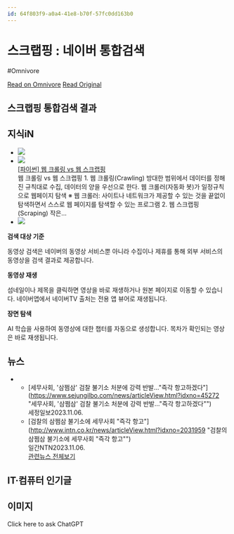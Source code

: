 ```yaml
---
id: 64f803f9-a0a4-41e8-b70f-57fc0dd163b0
---
```


# 스크랩핑 : 네이버 통합검색
#Omnivore
 
[Read on Omnivore](https://omnivore.app/me/-18e91be40a8)
[Read Original](https://search.naver.com/search.naver?oquery=scrap&query=%25EC%258A%25A4%25ED%2581%25AC%25EB%259E%25A9%25ED%2595%2591&sm=tab_hty.top&ssc=tab.nx.all&tqi=ilABvwqVOZossBD0eJhssssstrZ-460910&where=nexearch)
 
## 스크랩핑 통합검색 결과

## 지식iN

* [![](https://proxy-prod.omnivore-image-cache.app/104x104,sXyWnpNFzSOhqlXXadqblpAGBvopgkOjVAJxJu_h11Mw/https://search.pstatic.net/common?src=http%3A%2F%2Fblogfiles.naver.net%2FMjAyMjExMjRfNDEg%2FMDAxNjY5MjU1NjMxNjQ5.0rEQF2jcoNEuwHYyyNpFKl3EkTtgfkSYYkh0hqkGUmUg.1yfSkIifmZ6pwHWU5lPOMhlvsschOWsHU2bNR_ZfNr4g.PNG.j7youngh%2Fselenium_2.png&type=fff208_208)](https://blog.naver.com/j7youngh/222858212042)
* [![](https://proxy-prod.omnivore-image-cache.app/104x104,s_F01PnNcQRzhi46glv5wXsGYW5SvmoS0gYlP3rBdAJE/https://search.pstatic.net/sunny?src=https%3A%2F%2Fimg1.daumcdn.net%2Fthumb%2FR800x0%2F%3Ffname%3Dhttps%253A%252F%252Fblog.kakaocdn.net%252Fdn%252FKdwTf%252FbtrEt3pz7mx%252Fbv32ksTJILS4AiYwhMkVpk%252Fimg.png&type=fff208_208)](https://copymaster.tistory.com/entry/%ED%8C%8C%EC%9D%B4%EC%8D%AC-%EC%9B%B9-%ED%81%AC%EB%A1%A4%EB%A7%81-%EB%B0%8F-%EC%8A%A4%ED%81%AC%EB%9E%A9%ED%95%91-%EC%A3%BC%EC%9D%98%EC%82%AC%ED%95%AD)  
[ ](https://copymaster.tistory.com/entry/%ED%8C%8C%EC%9D%B4%EC%8D%AC-%ED%81%AC%EB%A1%A4%EB%A7%81-vs-%EC%8A%A4%ED%81%AC%EB%9E%A9%ED%95%91)[\[파이썬\] 웹 크롤링 vs 웹 스크랩핑](https://copymaster.tistory.com/entry/%ED%8C%8C%EC%9D%B4%EC%8D%AC-%ED%81%AC%EB%A1%A4%EB%A7%81-vs-%EC%8A%A4%ED%81%AC%EB%9E%A9%ED%95%91)  
웹 크롤링 vs 웹 스크랩핑 1\. 웹 크롤링(Crawling) 방대한 범위에서 데이터를 정해진 규칙대로 수집, 데이터의 양을 우선으로 한다. 웹 크롤러(자동화 봇)가 일정규칙으로 웹페이지 탐색 ※ 웹 크롤러: 사이트나 네트워크가 제공할 수 있는 것을 끝없이 탐색하면서 스스로 웹 페이지를 탐색할 수 있는 프로그램 2\. 웹 스크랩핑(Scraping) 작은...
* [![](https://proxy-prod.omnivore-image-cache.app/104x104,sh3xmovQEkW-uI770hEzQmwDRhTLGvXyrqc4GmpKQ7pE/https://search.pstatic.net/sunny?src=https%3A%2F%2Fimg1.daumcdn.net%2Fthumb%2FR800x0%2F%3Ffname%3Dhttps%253A%252F%252Fblog.kakaocdn.net%252Fdn%252Fc2JjMJ%252FbtrrU8Sdrnj%252F9ToQeOvQYBEI9KfVVFPMz1%252Fimg.png&type=fff208_208)](https://codemonkyu.tistory.com/entry/%EC%9B%B9-%EC%8A%A4%ED%81%AC%EB%9E%A9%ED%95%91-%EC%A4%80%EB%B9%84%EA%B3%BC%EC%A0%95)

**검색 대상 기준**

동영상 검색은 네이버의 동영상 서비스뿐 아니라 수집이나 제휴를 통해 외부 서비스의 동영상을 검색 결과로 제공합니다.

**동영상 재생**

섬네일이나 제목을 클릭하면 영상을 바로 재생하거나 원본 페이지로 이동할 수 있습니다. 네이버앱에서 네이버TV 출처는 전용 앱 뷰어로 재생됩니다.

**장면 탐색**

AI 학습을 사용하여 동영상에 대한 챕터를 자동으로 생성합니다. 목차가 확인되는 영상은 바로 재생됩니다.

## 뉴스

* * [세무사회, '삼쩜삼' 검찰 불기소 처분에 강력 반발…"즉각 항고하겠다"](https://www.sejungilbo.com/news/articleView.html?idxno=45272 "세무사회, '삼쩜삼' 검찰 불기소 처분에 강력 반발…"즉각 항고하겠다"")  
   세정일보2023.11.06.  
   * [검찰의 삼쩜삼 불기소에 세무사회 "즉각 항고"](http://www.intn.co.kr/news/articleView.html?idxno=2031959 "검찰의 삼쩜삼 불기소에 세무사회 "즉각 항고"")  
   일간NTN2023.11.06.  
[관련뉴스 전체보기](https://search.naver.com/search.naver?where=news&sm=tab%5Ftnw&query=%EC%8A%A4%ED%81%AC%EB%9E%A9%ED%95%91&nso=so:r,p:all,a:all&related=1&docid=54120000110949)

## IT·컴퓨터 인기글

## 이미지

Click here to ask ChatGPT